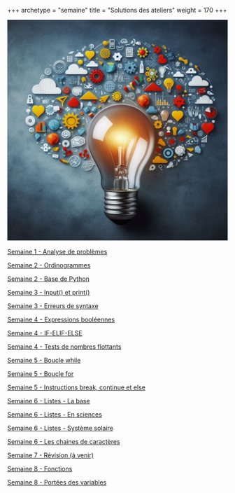 +++
archetype = "semaine"
title = "Solutions des ateliers"
weight = 170
+++

![Solutionnaires](solutions.jpeg?width=25vw)

[Semaine 1 - Analyse de problèmes](correction-atelier-analyse.pdf)

[Semaine 2 - Ordinogrammes](correction-atelier-ordinos.pdf)

[Semaine 2 - Base de Python](correction-atelier-base.ipynb)

[Semaine 3 - Input() et print() ](correction-atelier-input-print.ipynb)

[Semaine 3 - Erreurs de syntaxe ](correction-atelier-erreurs-syntaxe.ipynb)

[Semaine 4 - Expressions booléennes](correction-atelier-operateurs-bool.ipynb)

[Semaine 4 - IF-ELIF-ELSE](correction-atelier-if-elif-else.ipynb)

[Semaine 4 - Tests de nombres flottants](correction-atelier-tests-flottants.ipynb)

[Semaine 5 - Boucle while](correction-atelier-while.ipynb)

[Semaine 5 - Boucle for](correction-atelier-for.ipynb)

[Semaine 5 - Instructions break, continue et else](correction-atelier-controle.ipynb)

[Semaine 6 - Listes - La base](correction_atelier_listes_base.ipynb)

[Semaine 6 - Listes - En sciences](correction_atelier_listes_sciences.ipynb)

[Semaine 6 - Listes - Système solaire](correction_atelier_listes_systeme_solaire.ipynb)

[Semaine 6 - Les chaines de caractères](correction_atelier_caracteres.ipynb)

[Semaine 7 - Révision (à venir)](patience-yoda.gif)

[Semaine 8 - Fonctions](correction-atelier-fonctions.ipynb)

[Semaine 8 - Portées des variables](correction-atelier-porteeVariables.ipynb)

